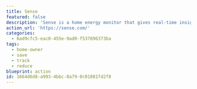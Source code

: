 ```yaml
---
title: Sense
featured: false
description: 'Sense is a home energy monitor that gives real-time insight into your home’s energy usage. Sense gives people the knowledge they need to reduce their energy costs and usage, with profound effects on the environment- the company estimates that its users are saving a total of 53 million pounds of CO2 annually.'
action_url: 'https://sense.com/'
categories:
  - 6ad9cfc5-eac0-455e-9ad0-f537896373ba
tags:
  - home-owner
  - save
  - track
  - reduce
blueprint: action
id: 1664d6d8-a993-4bbc-8a79-0c01881fd2f8
---
```

